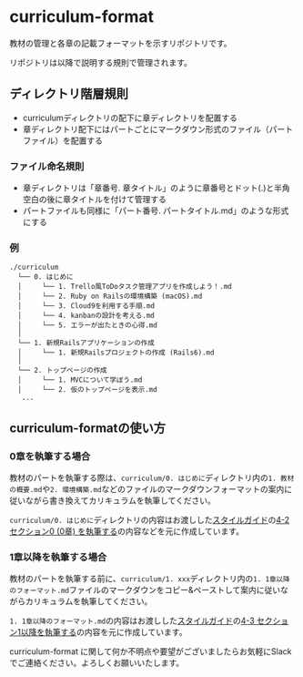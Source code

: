 # curriculum-format
教材の管理と各章の記載フォーマットを示すリポジトリです。

リポジトリは以降で説明する規則で管理されます。

## ディレクトリ階層規則
- curriculumディレクトリの配下に章ディレクトリを配置する
- 章ディレクトリ配下にはパートごとにマークダウン形式のファイル（パートファイル）を配置する

### ファイル命名規則
- 章ディレクトリは「章番号. 章タイトル」のように章番号とドット(.)と半角空白の後に章タイトルを付けて管理する
- パートファイルも同様に「パート番号. パートタイトル.md」のような形式にする

### 例
```
./curriculum
  └── 0. はじめに
  │     └── 1. Trello風ToDoタスク管理アプリを作成しよう！.md
  │     └── 2. Ruby on Railsの環境構築 (macOS).md
  │     └── 3. Cloud9を利用する手順.md
  │     └── 4. kanbanの設計を考える.md
  │     └── 5. エラーが出たときの心得.md
  │
  └── 1. 新規Railsアプリケーションの作成
  │     └── 1. 新規Railsプロジェクトの作成 (Rails6).md
  │
  └── 2. トップページの作成
  │     └── 1. MVCについて学ぼう.md
  │     └── 2. 仮のトップページを表示.md
   ...
```

## curriculum-formatの使い方

### 0章を執筆する場合
教材のパートを執筆する際は、`curriculum/0. はじめに`ディレクトリ内の`1. 教材の概要.md`や`2. 環境構築.md`などのファイルのマークダウンフォーマットの案内に従いながら書き換えてカリキュラムを執筆してください。

`curriculum/0. はじめに`ディレクトリの内容はお渡しした[スタイルガイド](https://techpit-market.gitbook.io/host-guide/)の[4-2 セクション0 (0章) を執筆する](https://techpit-market.gitbook.io/host-guide/4/chapter0)の内容などを元に作成しています。


### 1章以降を執筆する場合
教材のパートを執筆する前に、`curriculum/1. xxx`ディレクトリ内の`1. 1章以降のフォーマット.md`ファイルのマークダウンをコピー&ペーストして案内に従いながらカリキュラムを執筆してください。

`1. 1章以降のフォーマット.md`の内容はお渡しした[スタイルガイド](https://techpit-market.gitbook.io/host-guide/)の[4-3 セクション1以降を執筆する](https://techpit-market.gitbook.io/host-guide/4/chapter1)の内容を元に作成しています。

curriculum-format に関して何か不明点や要望がございましたらお気軽にSlackでご連絡ください。よろしくお願いいたします。
